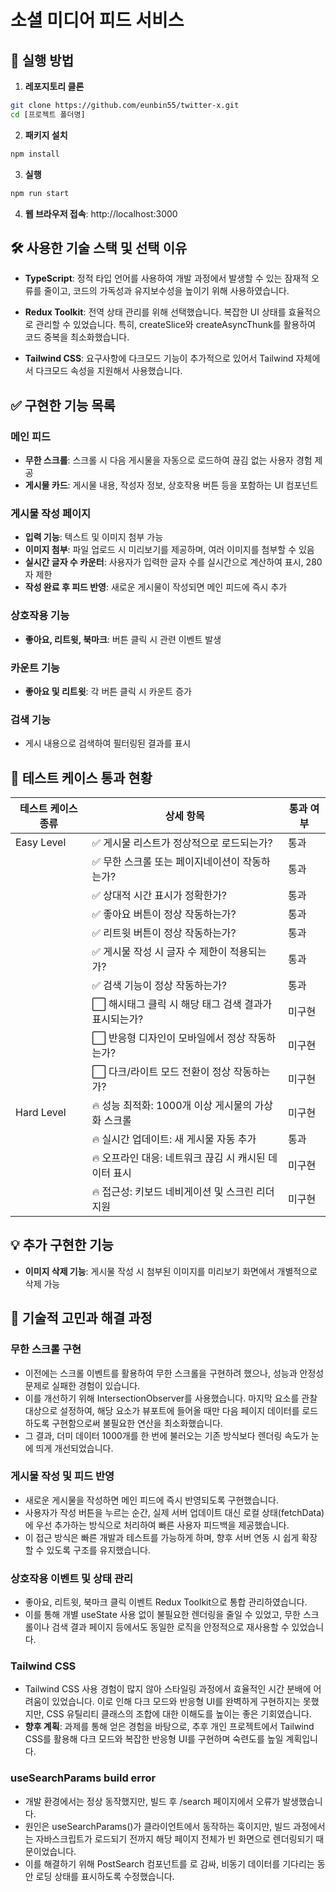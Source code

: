 # 소셜 미디어 피드 서비스

## 🚀 실행 방법

1. **레포지토리 클론**
```bash
git clone https://github.com/eunbin55/twitter-x.git
cd [프로젝트 폴더명]
```
2. **패키지 설치**
```bash
npm install
```
3. **실행**
```bash
npm run start
```
4. **웹 브라우저 접속**: http://localhost:3000

## 🛠️ 사용한 기술 스택 및 선택 이유
- **TypeScript**: 정적 타입 언어를 사용하여 개발 과정에서 발생할 수 있는 잠재적 오류를 줄이고, 코드의 가독성과 유지보수성을 높이기 위해 사용하였습니다.

- **Redux Toolkit**: 전역 상태 관리를 위해 선택했습니다. 복잡한 UI 상태를 효율적으로 관리할 수 있었습니다. 특히, createSlice와 createAsyncThunk를 활용하여 코드 중복을 최소화했습니다.

- **Tailwind CSS**: 요구사항에 다크모드 기능이 추가적으로 있어서 Tailwind 자체에서 다크모드 속성을 지원해서 사용했습니다. 

## ✅ 구현한 기능 목록
### 메인 피드
- **무한 스크롤**: 스크롤 시 다음 게시물을 자동으로 로드하여 끊김 없는 사용자 경험 제공
- **게시물 카드**: 게시물 내용, 작성자 정보, 상호작용 버튼 등을 포함하는 UI 컴포넌트

### 게시물 작성 페이지
- **입력 기능**: 텍스트 및 이미지 첨부 가능
- **이미지 첨부**: 파일 업로드 시 미리보기를 제공하며, 여러 이미지를 첨부할 수 있음
- **실시간 글자 수 카운터**: 사용자가 입력한 글자 수를 실시간으로 계산하여 표시, 280자 제한
- **작성 완료 후 피드 반영**: 새로운 게시물이 작성되면 메인 피드에 즉시 추가

### 상호작용 기능
- **좋아요, 리트윗, 북마크**: 버튼 클릭 시 관련 이벤트 발생

### 카운트 기능
- **좋아요 및 리트윗**: 각 버튼 클릭 시 카운트 증가

### 검색 기능
- 게시 내용으로 검색하여 필터링된 결과를 표시


## 🧪 테스트 케이스 통과 현황
| 테스트 케이스 종류 | 상세 항목                            | 통과 여부 |
| ---------- | -------------------------------- | ----- |
| Easy Level | ✅ 게시물 리스트가 정상적으로 로드되는가?          | 통과    |
|            | ✅ 무한 스크롤 또는 페이지네이션이 작동하는가?       | 통과    |
|            | ✅ 상대적 시간 표시가 정확한가?               | 통과    |
|            | ✅ 좋아요 버튼이 정상 작동하는가?              | 통과    |
|            | ✅ 리트윗 버튼이 정상 작동하는가?              | 통과    |
|            | ✅ 게시물 작성 시 글자 수 제한이 적용되는가?       | 통과    |
|            | ✅ 검색 기능이 정상 작동하는가?               | 통과    |
|            | ⬜ 해시태그 클릭 시 해당 태그 검색 결과가 표시되는가?  | 미구현   |
|            | ⬜ 반응형 디자인이 모바일에서 정상 작동하는가?       | 미구현   |
|            | ⬜ 다크/라이트 모드 전환이 정상 작동하는가?        | 미구현   |
| Hard Level | 🔥 성능 최적화: 1000개 이상 게시물의 가상화 스크롤 | 미구현   |
|            | 🔥 실시간 업데이트: 새 게시물 자동 추가         | 통과    |
|            | 🔥 오프라인 대응: 네트워크 끊김 시 캐시된 데이터 표시 | 미구현   |
|            | 🔥 접근성: 키보드 네비게이션 및 스크린 리더 지원    | 미구현   |

## 💡 추가 구현한 기능
- **이미지 삭제 기능**: 게시물 작성 시 첨부된 이미지를 미리보기 화면에서 개별적으로 삭제 가능

## 🤔 기술적 고민과 해결 과정
### 무한 스크롤 구현
- 이전에는 스크롤 이벤트를 활용하여 무한 스크롤을 구현하려 했으나, 성능과 안정성 문제로 실패한 경험이 있습니다.
- 이를 개선하기 위해 IntersectionObserver를 사용했습니다. 마지막 요소를 관찰 대상으로 설정하여, 해당 요소가 뷰포트에 들어올 때만 다음 페이지 데이터를 로드하도록 구현함으로써 불필요한 연산을 최소화했습니다.
- 그 결과, 더미 데이터 1000개를 한 번에 불러오는 기존 방식보다 렌더링 속도가 눈에 띄게 개선되었습니다.

### 게시물 작성 및 피드 반영
- 새로운 게시물을 작성하면 메인 피드에 즉시 반영되도록 구현했습니다.
- 사용자가 작성 버튼을 누르는 순간, 실제 서버 업데이트 대신 로컬 상태(fetchData)에 우선 추가하는 방식으로 처리하여 빠른 사용자 피드백을 제공했습니다.
- 이 접근 방식은 빠른 개발과 테스트를 가능하게 하며, 향후 서버 연동 시 쉽게 확장할 수 있도록 구조를 유지했습니다.

### 상호작용 이벤트 및 상태 관리
- 좋아요, 리트윗, 북마크 클릭 이벤트 Redux Toolkit으로 통합 관리하였습니다.
- 이를 통해 개별 useState 사용 없이 불필요한 렌더링을 줄일 수 있었고, 무한 스크롤이나 검색 결과 페이지 등에서도 동일한 로직을 안정적으로 재사용할 수 있었습니다.

### Tailwind CSS 
- Tailwind CSS 사용 경험이 많지 않아 스타일링 과정에서 효율적인 시간 분배에 어려움이 있었습니다. 이로 인해 다크 모드와 반응형 UI를 완벽하게 구현하지는 못했지만, CSS 유틸리티 클래스의 조합에 대한 이해도를 높이는 좋은 기회였습니다.
- **향후 계획**: 과제를 통해 얻은 경험을 바탕으로, 추후 개인 프로젝트에서 Tailwind CSS를 활용해 다크 모드와 복잡한 반응형 UI를 구현하며 숙련도를 높일 계획입니다.

### useSearchParams build error
- 개발 환경에서는 정상 동작했지만, 빌드 후 /search 페이지에서 오류가 발생했습니다.
- 원인은 useSearchParams()가 클라이언트에서 동작하는 훅이지만, 빌드 과정에서는 자바스크립트가 로드되기 전까지 해당 페이지 전체가 빈 화면으로 렌더링되기 때문이었습니다.
- 이를 해결하기 위해 PostSearch 컴포넌트를 <Suspense>로 감싸, 비동기 데이터를 기다리는 동안 로딩 상태를 표시하도록 수정했습니다.









